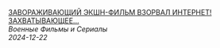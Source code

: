<!--2024-12-22 12:00:51-->
<div class="yb">
  <a class="nodecor" href="/index.html?filmy/zavorajivajushchij_ekshn-film_vzorval_internet_zahvatyvajushchee_shoustalnaya_kolybel">
    <img class="preview" data-videoid="hCOTpC0qhIA" src="https://i1.ytimg.com/vi/hCOTpC0qhIA/hqdefault.jpg" align="middle" alt="">
  </a>
  <div class="inlbl text">
    <a class="nodecor" href="/index.html?filmy/zavorajivajushchij_ekshn-film_vzorval_internet_zahvatyvajushchee_shoustalnaya_kolybel">ЗАВОРАЖИВАЮЩИЙ ЭКШН-ФИЛЬМ ВЗОРВАЛ ИНТЕРНЕТ! ЗАХВАТЫВАЮЩЕЕ...</a><br>
    <i class="smaller2">Военные Фильмы и Сериалы</i><br>
    <i class="smaller3">2024-12-22</i>
  </div>
</div>
